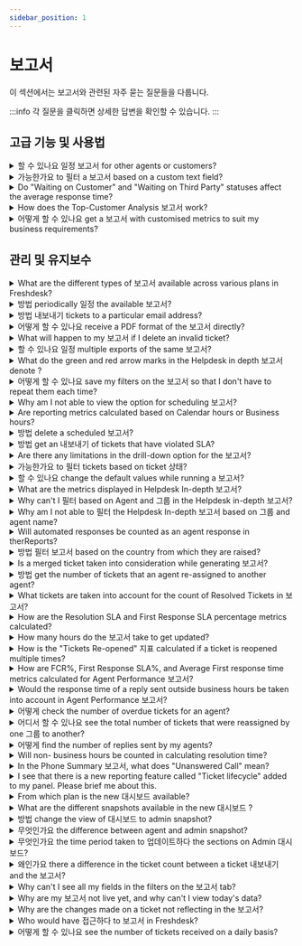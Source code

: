 ```yaml
---
sidebar_position: 1
---
```


# 보고서

이 섹션에서는 보고서와 관련된 자주 묻는 질문들을 다룹니다.

:::info
각 질문을 클릭하면 상세한 답변을 확인할 수 있습니다.
:::


## 고급 기능 및 사용법

<details>
<summary>할 수 있나요 일정 보고서 for other agents or customers?</summary>

<p><span style={{ fontSize: "16px" }}>Sure, you would be able to schedule the report for other agents or customers. </span></p><p><br /></p><p><span style={{ fontSize: "16px" }}>Please navigate to the <strong>concerned report -&gt; click on the "schedule report"</strong> icon which is green and add their email addresses along with the already entered email while <a href="https://support.freshdesk.com/support/solutions/articles/218139-scheduling-reports">scheduling a report</a> or making changes to the existing schedule.</span></p><p><span style={{ fontSize: "16px" }}><br /></span></p><p><span style={{ fontSize: "16px" }}><strong>Note: </strong>Report scheduling is NOT possible for deleted contacts.</span></p>

</details>

<details>
<summary>가능한가요 to 필터 a 보고서 based on a custom text field?</summary>

<p><span style={{ fontSize: "16px" }}>As of now, we <strong>do not</strong> have the functionality to filter reports based on custom text fields, in Freshdesk. </span></p><p><span style={{ fontSize: "16px" }}><br /></span></p><p><span style={{ fontSize: "16px" }}>Kindly create this field as a <strong>dropdown</strong> if possible to have them listed in the filters within the reports. </span></p>

</details>

<details>
<summary>Do "Waiting on Customer" and "Waiting on Third Party" statuses affect the average response time?</summary>

<p><span style={{ fontSize: "16px" }}>The response time does not depend upon the <strong>Status</strong> of a Ticket. </span></p><p><span style={{ fontSize: "16px" }}><br /></span></p><p><span style={{ fontSize: "16px" }}>So, if a ticket is moved to <strong>Waiting on Customer</strong> or <strong>Pending,</strong> the time spent in those statuses would also be considered for response time.</span></p>

</details>

<details>
<summary>How does the Top-Customer Analysis 보고서 work?</summary>

<p><span style={{ fontSize: "16px" }}>The<strong> Top-Customer Analysis</strong> Report would display metrics on which Company raises the most or least tickets. </span></p><p><span style={{ fontSize: "16px" }}><br /></span></p><p><span style={{ fontSize: "16px" }}>To have ticket metrics displayed on this report, you would first have to associate Customers to Companies. Once this is done, the tickets raised by the requesters from a company would be tracked and the report on<strong> Top five Companies</strong> (based on ticket volume) would be generated. </span></p><p><span style={{ fontSize: "16px" }}><br /></span></p><p ><span style={{ fontSize: "16px" }}>There is a<strong> toggle button</strong> to see the <strong>top 5</strong> and<strong> bottom 5</strong> customers in each metric by clicking on the sort button in the top right</span><span style={{ fontSize: "16px" }}> corner.</span></p><p ><br /></p><p ><span style={{ fontSize: "16px" }}>If you would like to get a report on each/all contacts and companies and not just the top/bottom 5, you can use the<strong> Export</strong> option from the Ticket List View where you can filter the tickets by Contacts or Companies. </span></p>

</details>

<details>
<summary>어떻게 할 수 있나요 get a 보고서 with customised metrics to suit my business requirements?</summary>

<p>If you require business-specific metrics to be derived from Tickets in your account, you could make use of the <a href="https://support.freshdesk.com/support/solutions/articles/226460-export-ticket-activities-from-your-helpdesk" rel="noreferrer noopener">Ticket Activities Export feature </a>within Freshdesk. Using this feature, you could extract ticket information as a JSON file into your BI tools and thereby extract metrics from the ticket activities.</p><p><br /></p><p>This way, you could create custom reports containing any metric from ticket activities, based on your business requirements.</p>

</details>


## 관리 및 유지보수

<details>
<summary>What are the different types of 보고서 available across various plans in Freshdesk?</summary>

<table style={{ width: "99%" }}><tbody><tr><td style={{ width: "13.8397%" }}><div style={{ textAlign: "center" }}><strong dir="ltr">Current Plan</strong></div></td><td dir="ltr" style={{ width: "20.0000%" }}><div style={{ textAlign: "center" }}><strong dir="ltr">Old Plan</strong></div></td><td style={{ width: "28.1294%" }}><div style={{ textAlign: "center" }}><strong>Reports</strong></div></td><td style={{ width: "22.616%" }}><div style={{ textAlign: "center" }}><strong>Filter</strong></div></td><td style={{ width: "15.4149%" }}><div style={{ textAlign: "center" }}><strong>Refresh Time</strong></div></td></tr><tr><td style={{ width: "13.8397%" }}><div dir="ltr" style={{ textAlign: "center" }}><strong dir="ltr">Free</strong></div></td><td style={{ width: "20.0000%" }}><div style={{ textAlign: "center" }}><strong dir="ltr">Sprout</strong></div><br /></td><td style={{ width: "28.1294%" }}><div style={{ textAlign: "center" }}><a href="https://support.freshdesk.com/support/solutions/articles/213169" target="_blank"></a><a href="https://support.freshdesk.com/support/solutions/articles/213203" rel="noopener noreferrer" target="_blank">Ticket Volume Trends&nbsp;</a></div></td><td style={{ width: "22.616%" }}><div style={{ textAlign: "center" }}>Filter By date range</div></td><td style={{ width: "15.4149%", textAlign: "center" }}><div style={{ textAlign: "center" }}>24 Hours</div></td></tr><tr><td style={{ width: "13.8397%" }}><div dir="ltr" style={{ textAlign: "center" }}><strong dir="ltr">Growth</strong></div></td><td style={{ width: "20.0000%" }}><div style={{ textAlign: "center" }}><strong dir="ltr">Blossom</strong></div><br /></td><td style={{ width: "28.1294%" }}><div><a href="https://support.freshdesk.com/solution/articles/225559-helpdesk-in-depth-report-overview" rel="noopener noreferrer" target="_blank">Helpdesk In-depth</a>, <a href="https://support.freshdesk.com/support/solutions/articles/213203" rel="noopener noreferrer" target="_blank">Ticket Volume Trends&nbsp;</a></div></td><td style={{ width: "22.616%" }}><div style={{ textAlign: "center" }}>All available filters except agent and group in Helpdesk In-depth Report</div></td><td style={{ textAlign: "center", width: "15.4149%" }}><div style={{ textAlign: "center" }}>24 Hours</div></td></tr><tr><td style={{ width: "13.8397%" }}><div dir="ltr" style={{ textAlign: "center" }}><strong dir="ltr">Pro</strong></div></td><td style={{ width: "20.0000%" }}><div style={{ textAlign: "center" }}><strong dir="ltr">Garden</strong></div><br /></td><td style={{ width: "28.1294%" }}><div style={{ textAlign: "center" }}><span><a href="https://support.freshdesk.com/support/solutions/articles/213169" target="_blank"></a></span></div><div style={{ textAlign: "center" }}><a href="https://support.freshdesk.com/support/solutions/articles/213169" rel="noopener noreferrer" target="_blank">Agent Performance</a>, <a href="https://support.freshdesk.com/support/solutions/articles/213172" rel="noopener noreferrer" target="_blank">Group Performance</a>, <a href="https://support.freshdesk.com/solution/articles/225559-helpdesk-in-depth-report-overview" rel="noopener noreferrer" target="_blank">Helpdesk In-depth</a>, <a href="https://support.freshdesk.com/support/solutions/articles/37584-time-sheet-summary-report" rel="noopener noreferrer" target="_blank">Time Sheet Summary</a>, <a href="https://support.freshdesk.com/support/solutions/articles/215321-setting-up-customer-satisfaction-surveys" rel="noopener noreferrer" target="_blank">Satisfaction Surveys</a>, <a href="https://support.freshdesk.com/support/solutions/articles/213203" rel="noopener noreferrer" target="_blank">Ticket Volume Trends</a></div><p><br /></p></td><td style={{ width: "22.616%" }}><div style={{ textAlign: "center" }}><a href="https://support.freshdesk.com/support/solutions/articles/212988" target="_blank"></a></div><div style={{ textAlign: "center" }}>All available filters except agent and group in Helpdesk In-depth Report</div></td><td style={{ width: "15.4149%", textAlign: "center" }}><div style={{ textAlign: "center" }}>1 Hour</div></td></tr><tr><td style={{ width: "13.8397%" }}><div style={{ textAlign: "center" }}><strong dir="ltr">Pro</strong></div></td><td style={{ width: "20.0000%" }}><div style={{ textAlign: "center" }}><strong dir="ltr">Estate</strong></div><br /></td><td style={{ width: "28.1294%" }}><div style={{ textAlign: "center" }}><a href="https://support.freshdesk.com/support/solutions/articles/213169" target="_blank"></a><a href="https://support.freshdesk.com/support/solutions/articles/213226" target="_blank"></a></div><div style={{ textAlign: "center" }}><a href="https://support.freshdesk.com/support/solutions/articles/213169" rel="noopener noreferrer" target="_blank">Agent Performance</a>, <a href="https://support.freshdesk.com/support/solutions/articles/213172" rel="noopener noreferrer" target="_blank">Group Performance</a>, <a href="https://support.freshdesk.com/solution/articles/225559-helpdesk-in-depth-report-overview" rel="noopener noreferrer" target="_blank">Helpdesk In-depth</a>, <a href="https://support.freshdesk.com/support/solutions/articles/213226" rel="noopener noreferrer" target="_blank">Performance Distribution</a>, <a href="https://support.freshdesk.com/support/solutions/articles/213203" rel="noopener noreferrer" target="_blank">Ticket Volume Trends</a>, <a href="https://support.freshdesk.com/support/solutions/articles/214629" rel="noopener noreferrer" target="_blank">Top Customer Analysis</a>, <a href="https://support.freshdesk.com/support/solutions/articles/37584-time-sheet-summary-report" rel="noopener noreferrer" target="_blank">Time Sheet Summary</a>, <a href="https://support.freshdesk.com/support/solutions/articles/227095-ticket-lifecycle-report" rel="noopener noreferrer" target="_blank">Ticket Lifecycle</a>, <a href="https://support.freshdesk.com/support/solutions/articles/215321-setting-up-customer-satisfaction-surveys" rel="noopener noreferrer" target="_blank">Satisfaction Surveys</a>&nbsp;</div><p><br /></p></td><td style={{ width: "22.616%" }}><div style={{ textAlign: "center" }}>All available filters</div></td><td style={{ width: "15.4149%", textAlign: "center" }}><div style={{ textAlign: "center" }}>1 Hour</div></td></tr><tr><td style={{ width: "13.8397%" }}><div style={{ textAlign: "center" }}><strong dir="ltr">Enterprise</strong></div></td><td style={{ width: "20.0000%" }}><div style={{ textAlign: "center" }}><strong dir="ltr">Forest</strong></div><br /></td><td style={{ width: "28.1294%" }}><div style={{ textAlign: "center" }}><a href="https://support.freshdesk.com/support/solutions/articles/213169" target="_blank"></a></div><div style={{ textAlign: "center" }}><a href="https://support.freshdesk.com/support/solutions/articles/213169" rel="noopener noreferrer" target="_blank">Agent Performance</a>, <a href="https://support.freshdesk.com/support/solutions/articles/213172" rel="noopener noreferrer" target="_blank">Group Performance</a>, <a href="https://support.freshdesk.com/solution/articles/225559-helpdesk-in-depth-report-overview" rel="noopener noreferrer" target="_blank">Helpdesk In-depth</a>, <a href="https://support.freshdesk.com/support/solutions/articles/213226" rel="noopener noreferrer" target="_blank">Performance Distribution</a>, <a href="https://support.freshdesk.com/support/solutions/articles/213203" rel="noopener noreferrer" target="_blank">Ticket Volume Trends</a>, <a href="https://support.freshdesk.com/support/solutions/articles/214629" rel="noopener noreferrer" target="_blank">Top Customer Analysis</a>, <a href="https://support.freshdesk.com/support/solutions/articles/37584-time-sheet-summary-report" rel="noopener noreferrer" target="_blank">Time Sheet Summary</a>, <a href="https://support.freshdesk.com/support/solutions/articles/227095-ticket-lifecycle-report" rel="noopener noreferrer" target="_blank">Ticket Lifecycle</a>, <a href="https://support.freshdesk.com/support/solutions/articles/215321-setting-up-customer-satisfaction-surveys" rel="noopener noreferrer" target="_blank">Satisfaction Surveys</a></div><p><br /></p></td><td style={{ width: "22.616%" }}><div style={{ textAlign: "center" }}>All available filters</div></td><td style={{ width: "15.4149%" }}><br /><div style={{ textAlign: "center" }}>30 minutes</div></td></tr></tbody></table><p><br /></p><p>Refresh time as mentioned in the last column of the table is defined as the time it would take to update the report with all the data recorded on the helpdesk. Forest and Estate give an updated report every 30 minutes an hour respectively. Garden is again an hour and the lower plan gives them at 24 hours interval.&nbsp;</p>

</details>

<details>
<summary>방법 periodically 일정 the available 보고서?</summary>

<p ><span dir="ltr" style={{ fontSize: "16px" }}>The option to schedule a report is available from Garden/Pro Plan onwards, for both On-Demand and Saved Reports.&nbsp;</span></p><p ><span style={{ fontSize: "16px" }}><br /></span></p><p ><span style={{ fontSize: "16px" }}>Please navigate to the <strong >Reports tab -&gt; click on the report</strong> for which you need to set this up <strong >-&gt; click on "Create Schedule"</strong> option available next to the Report Name (or) Report View Title.</span></p><p ><span style={{ fontSize: "16px" }}><br /></span></p><p ><span style={{ fontSize: "16px" }}>Kindly note that we do not have this option for <strong >"Satisfaction Survey"&nbsp;</strong>reports.<br />For more details, please make use of the article which elaborates about <a href="https://support.freshdesk.com/support/solutions/articles/218139-scheduling-reports" target="_blank">Scheduling Reports</a>.</span></p>

</details>

<details>
<summary>방법 내보내기 tickets to a particular email address?</summary>

<p>Agents can export tickets from under the 'Tickets' tab inside Freshdesk. The required filters can be applied and then the 'Export' button can be clicked to generate the export.</p><p><br /></p><p>A link to the export file would be sent to the agent's email address which was used to trigger the export. </p>

</details>

<details>
<summary>어떻게 할 수 있나요 receive a PDF format of the 보고서 directly?</summary>

<p><span style={{ fontSize: "16px" }}>When you have meetings for which you need to present data, you would like to acquire reports from the various options presented in the reports tab. In order to document this, we make it available as a pdf. </span></p><p><span style={{ fontSize: "16px" }}><br /></span></p><p><span style={{ fontSize: "16px" }}>Please navigate to the report that you require, kindly filter the information that needs to be available on paper and click on the <strong>Email PDF </strong>option at the top right corner of the page. This option could be used to receive this on your email. </span></p>

</details>

<details>
<summary>What will happen to my 보고서 if I delete an invalid ticket?</summary>

<p>Tickets that are marked as spam, deleted and those that are merged will not be considered in the Reports. The metric for that ticket will not be included.</p>

</details>

<details>
<summary>할 수 있나요 일정 multiple exports of the same 보고서?</summary>

<p><span style={{ fontSize: "16px" }}>Yes, you could use the same filters to generate the report under the Reports tab and use the <strong>"Save As" </strong>option to <strong>save the report view</strong>, multiple times with different titles. </span></p><p><span style={{ fontSize: "16px" }}><br /></span></p><p><span style={{ fontSize: "16px" }}>Within each of these saved report views, you would be able to <strong>schedule </strong>the reports to be sent to a <strong>different email address</strong> or at a <strong>varied time interval</strong>.</span></p>

</details>

<details>
<summary>What do the green and red arrow marks in the Helpdesk in depth 보고서 denote ?</summary>

<p >Percentage decrease or increase of the metric that is shown is a comparison to the previous identical time range. For example, if you are looking at a metric of this month, the percentage will be a comparison of the previous month. </p>

</details>

<details>
<summary>어떻게 할 수 있나요 save my filters on the 보고서 so that I don't have to repeat them each time?</summary>

<p ><span style={{ fontSize: "16px" }}>Just like tickets list views created within the <strong>Tickets</strong> tab, you could also create and save custom views for reports after applying the filters. </span></p><p><br /></p><p ><span style={{ fontSize: "16px" }}>Once this is done, these are global and could be accessed on every reporting platform and you could avoid creating the views again. </span></p><p><br /></p><p ><span style={{ fontSize: "16px" }}>Please navigate to this<a href="https://support.freshdesk.com/solution/articles/217295-saving-reports" target="_blank"> article</a></span><span style={{ fontSize: "16px" }}> which would guide you to set up the custom report views. </span></p>

</details>

<details>
<summary>Why am I not able to view the option for scheduling 보고서?</summary>

<p ><span style={{ fontSize: "16px" }}>The option to schedule reports is available only to the <strong >Admin&nbsp;</strong>or <strong >Supervisor&nbsp;</strong>of the account.&nbsp;</span></p><p ><br /></p><p ><span style={{ fontSize: "16px" }}>Please navigate to <strong dir="ltr">Admin -&gt; Team -&gt; Agents -&gt; click on edit&nbsp;</strong>next to the one who is not able to view the option to schedule reports to verify the role - the agent could be assigned the supervisor role, in this case, to be able to view the option.&nbsp;</span></p><p ><span style={{ fontSize: "16px" }}><br /></span></p><p ><span style={{ fontSize: "16px" }}><strong >Note:&nbsp;</strong>Feature to Schedule Reports is available only from the <strong dir="ltr">Garden/Pro Plan</strong> onwards in Freshdesk.</span></p>

</details>

<details>
<summary>Are reporting metrics calculated based on Calendar hours or Business hours?</summary>

<p >The Reports would be based on Business hours and SLA-related reports would be based on the setting under <strong dir="ltr">Admin &gt; Workflows &gt; SLA Policies.</strong></p>

</details>

<details>
<summary>방법 delete a scheduled 보고서?</summary>

<p>Please go to the <strong>Reports tab &gt;</strong> open the <strong>concerned report &gt; click on the green calendar icon </strong>against the name of the report. This green calendar icon indicates that a report was earlier scheduled.</p><p><br /></p><p>On the bottom left corner of the 'Schedule Report' pop-up, a <strong>Delete Schedule</strong> button will be available. Clicking on this button will delete the report from your account.</p>

</details>

<details>
<summary>방법 get an 내보내기 of tickets that have violated SLA?</summary>

<p >You can get an export of tickets that breached the SLA by heading to Reports&gt;Agent Performance. Apply the required filters and click on First Response SLA % and Resolution SLA % and click on the number of tickets. You will see the number of tickets that have violated with all the details. You can export it as shown in the <a href="https://share.vidyard.com/watch/g8XLULdUuYdPrZaHqDRuFX" target="_blank" rel="noreferrer noopener">link.</a></p>

</details>

<details>
<summary>Are there any limitations in the drill-down option for the 보고서?</summary>

<p ><span style={{ fontSize: "16px" }}>Please find the<strong> limitations </strong>in the number of drill down options available for reports given below: </span><span style={{ fontSize: "16px" }}></span><br /></p><ul><li><span style={{ fontSize: "16px" }}></span><span style={{ fontSize: "16px" }}><span style={{ fontFamily: "Helvetica Neue" }}>A maximum of <strong>5 filters (fields)</strong> can be applied in each report.</span></span></li><li><span style={{ fontSize: "16px" }}><span style={{ fontFamily: "Helvetica Neue" }}>Each of these 5 fields can include a maximum of <strong>50 values</strong>.</span></span></li><li><span style={{ fontSize: "16px" }}><span style={{ fontFamily: "Helvetica Neue" }}>A maximum of <strong>25 tickets</strong> that were most recently modified will be shown when you click on a bar graph. The rest have to be exported.</span></span></li></ul><p><span style={{ fontFamily: "Helvetica Neue", fontSize: "16px" }}><br /></span></p>

</details>

<details>
<summary>가능한가요 to 필터 tickets based on ticket 상태?</summary>

<p><span style={{ fontSize: "16px" }}>As of now, <strong>status is not available </strong>as a filter in Freshdesk. </span></p><p><span style={{ fontSize: "16px" }}><br /></span></p><p><span style={{ fontSize: "16px" }}>However, under the <strong>"</strong><strong>Tickets"</strong> tab, you could filter tickets based on Status and Agent Name and <strong>Export</strong> the filtered tickets. </span></p>

</details>

<details>
<summary>할 수 있나요 change the default values while running a 보고서?</summary>

<p><span style={{ fontSize: "16px" }}>Freshdesk reports mainly focus on the various <strong>metrics that can be calculated from tickets</strong> from different sources like the portal, email, social, chat or phone. </span></p><p><br /></p><p><span style={{ fontSize: "16px" }}>These values that are displayed in a report using which you can filter the data presented are the ones that exist in your ticket form or fields that you use within the portal. </span></p><p><span style={{ fontSize: "16px" }}><br /></span></p><p><span style={{ fontSize: "16px" }}>The <strong>default values of the ticket form </strong>cannot be changed in order for it to be reflected so in reports. You could always contact us (support@freshdesk.com) to understand what are the fields you want to report on and we could guide you accordingly. </span></p>

</details>

<details>
<summary>What are the metrics displayed in Helpdesk In-depth 보고서?</summary>

<p><span style={{ fontSize: "16px" }}>Please find the different metrics of the <strong>Helpdesk in depth</strong> report displayed are:</span></p><ol><li><span style={{ fontSize: "16px" }}><strong>Ticket metrics - </strong><a href="https://support.freshdesk.com/solution/articles/212988-created-tickets-helpdesk-in-depth-">Created tickets</a>, <a href="https://support.freshdesk.com/solution/articles/212989-resolved-tickets-helpdesk-in-depth-">Resolved tickets</a>, <a href="https://support.freshdesk.com/solution/articles/213067-reopened-tickets-helpdesk-in-depth-">Reopened tickets</a>, <a href="https://support.freshdesk.com/solution/articles/220369-unresolved-tickets-helpdesk-in-depth-">Unresolved tickets</a></span></li><li><span style={{ fontSize: "16px" }}><strong>Performance metrics - </strong><a href="https://support.freshdesk.com/solution/articles/213074-average-first-response-time-helpdesk-in-depth-">Average first response time</a>, <a href="https://support.freshdesk.com/solution/articles/213085-average-response-time-helpdesk-in-depth-">Average response time</a>, <a href="https://support.freshdesk.com/solution/articles/213112-average-resolution-time-helpdesk-in-depth-">Average resolution time</a>, <a href="https://support.freshdesk.com/solution/articles/213121-average-first-assign-time-helpdesk-in-depth-">Average first assign time</a></span></li><li><span style={{ fontSize: "16px" }}><strong>SLA metrics </strong><strong>- </strong><a href="https://support.freshdesk.com/solution/articles/213166-first-response-sla-helpdesk-in-depth-">First response SLA</a>, <a href="https://support.freshdesk.com/solution/articles/213168-resolution-sla-helpdesk-in-depth-">Resolution SLA</a>, <a href="https://support.freshdesk.com/solution/articles/213144-first-contact-resolution-helpdesk-in-depth-">First contact resolution (FCR)</a></span></li></ol><p><br /></p>

</details>

<details>
<summary>Why can't I 필터 based on Agent and 그룹 in the Helpdesk in-depth 보고서?</summary>

<p><span dir="ltr" style={{ fontSize: "16px" }}>The ability to filter based on the Agents and Groups is only available from the <strong dir="ltr">Estate/Pro&nbsp;</strong>plan onwards.&nbsp;</span></p><p><br /></p><p><span style={{ fontSize: "16px" }}>However, the <strong>Agent and Group performance&nbsp;</strong>reports have this option on all plans.</span></p>

</details>

<details>
<summary>Why am I not able to 필터 the Helpdesk In-depth 보고서 based on 그룹 and agent name?</summary>

<p ><span style={{ fontSize: "16px" }}>The ability to filter Helpdesk In-depth Report based on group and agent name is available only from the <strong dir="ltr">Estate/Pro Plan&nbsp;</strong>onwards in Freshdesk.&nbsp;</span></p><p ><span style={{ fontSize: "16px" }}><br /></span></p><p ><span style={{ fontSize: "16px" }}>Kindly check your plan details in <strong dir="ltr">Admin -&gt; Account -&gt; Plans and billing</strong>.&nbsp;</span></p>

</details>

<details>
<summary>Will automated responses be counted as an agent response in therReports?</summary>

<p>No, the email notifications or automated responses will not be counted as an agent response in the reports.</p>

</details>

<details>
<summary>방법 필터 보고서 based on the country from which they are raised?</summary>

<p><span style={{ fontSize: "16px" }}>Please navigate to <strong dir="ltr">Admin -&gt; Workflows -&gt; Ticket Fields</strong> to set up<a href="https://support.freshdesk.com/support/solutions/articles/37596-creating-custom-fields-in-your-ticket-form"> a custom dropdown field</a> for <strong>Country/Location</strong> which would be available on the ticket form once saved. </span></p><p><span style={{ fontSize: "16px" }}><br /></span></p><p><span style={{ fontSize: "16px" }}>Kindly go to the <strong>Reports tab -&gt; click on filter within the concerned report -&gt; under "more"</strong> this field is available which could be applied and the report could be generated. </span></p>

</details>

<details>
<summary>Is a merged ticket taken into consideration while generating 보고서?</summary>

<p><span style={{ fontSize: "16px" }}><strong>Merged </strong>tickets would not be taken into consideration while generating reports in the <strong>Reports </strong>tab. </span></p>

</details>

<details>
<summary>방법 get the number of tickets that an agent re-assigned to another agent?</summary>

<p><span style={{ fontSize: "16px" }}>Please navigate to <strong>Reports -&gt; Agent Performance Reports </strong>where you could see the metric called <strong>"Tickets re-assigned</strong>.<strong>"</strong></span></p><p><span style={{ fontSize: "16px" }}><br /></span></p><p><span style={{ fontSize: "16px" }}>This value would be the number of tickets that were re-assigned from one agent to another. This report could be further filtered by agents to see this metric displayed for the concerned agent who has been reassigned tickets from another agent. </span></p>

</details>

<details>
<summary>What tickets are taken into account for the count of Resolved Tickets in 보고서?</summary>

<p><span style={{ fontSize: "16px" }}>Both <strong>closed</strong> as well as <strong>resolved </strong>tickets would be taken into account for the resolved tickets count while generating reports. </span></p>

</details>

<details>
<summary>How are the Resolution SLA and First Response SLA percentage metrics calculated?</summary>

<p><strong><span style={{ fontSize: "16px" }}>First Response SLA%</span></strong><span style={{ fontSize: "16px" }}> = The percentage of the number of tickets where the first responses were sent within the SLA divided by the total number of tickets on which the first responses were sent in a selected time period within the filters on the reports. </span></p><p><span style={{ fontSize: "16px" }}><br /></span></p><p><span style={{ fontSize: "16px" }}><strong>Resolution SLA%</strong> = The percentage of the number of tickets resolved within the SLA divided by the total number of tickets resolved during the selected time period within the filters. </span></p>

</details>

<details>
<summary>How many hours do the 보고서 take to get updated?</summary>

<p ><span style={{ fontSize: "16px" }}>The performance reports take half an hour to get updated on the<strong dir="ltr">&nbsp;Forest/Enterprise</strong> plan and an hour on the <strong dir="ltr">Estate/Pro</strong> plan.&nbsp;</span></p><p ><span style={{ fontSize: "16px" }}><br /></span></p><p ><span style={{ fontSize: "16px" }}>For the accounts in<strong dir="ltr">&nbsp;Garden/Growth&nbsp;</strong>plan, it takes four hours and on the other two - <strong dir="ltr">sprout/Free and blossom,</strong> it takes 24 hours for an update.</span></p>

</details>

<details>
<summary>How is the "Tickets Re-opened" 지표 calculated if a ticket is reopened multiple times?</summary>

<p><span style={{ fontSize: "16px" }}>When a ticket is re-opened multiple times it is taken as a single count during report generation. </span></p><p><span style={{ fontSize: "16px" }}><br /></span></p><p><span style={{ fontSize: "16px" }}>It would show the number of tickets that were reopened during that given time-period upon applying the filter within the concerned report.</span></p>

</details>

<details>
<summary>How are FCR%, First Response SLA%, and Average First response time metrics calculated for Agent Performance 보고서?</summary>

<p><span style={{ fontSize: "16px" }}><strong>FCR%</strong> = % of Number of tickets resolved after the first contact made by the customer divided by the total number of tickets resolved in the selected time period.</span></p><p><span style={{ fontSize: "16px" }}><br /></span></p><p><span style={{ fontSize: "16px" }}><strong>First Response SLA%</strong> = % of Number of tickets whose first responses were sent within the SLA divided by the total number of tickets whose first responses were sent in the selected time period.</span></p><p><span style={{ fontSize: "16px" }}><br /></span></p><p><span style={{ fontSize: "16px" }}><strong>Average 1st response time</strong> = Total time taken to send the first response during the selected time period divided by the number of tickets whose first responses were sent in the selected time period.</span></p><p><br /></p><p><br /></p><p><br /></p><p><span style={{ fontSize: "16px" }}>Kindly go through this </span><a href="https://support.freshdesk.com/support/solutions/articles/213169-agent-performance-report"><span style={{ fontSize: "16px" }}>link </span></a><span style={{ fontSize: "16px" }}>for detailed information about the metrics in <strong>Agent Performance Report</strong>.</span></p><p><br /></p><p><br /></p><p><br /></p><p><br /></p><p><br /></p>

</details>

<details>
<summary>Would the response time of a reply sent outside business hours be taken into account in Agent Performance 보고서?</summary>

<p><span style={{ fontSize: "16px" }}>The time period within <strong>Business hours </strong>would only be considered for calculating the response time metrics in the Reports.</span><span style={{ fontSize: "16px" }}>The time period that was elapsed <strong>outside Business hours</strong> is excluded while calculating metrics within the Reports tab. </span></p>

</details>

<details>
<summary>어떻게 check the number of overdue tickets for an agent?</summary>

<p><span style={{ fontSize: "16px" }}>The number of <strong>Overdue</strong> Tickets for an agent can be found from within the <strong>Agent Performance Report</strong>. </span></p><p><span style={{ fontSize: "16px" }}><br /></span></p><p><span style={{ fontSize: "16px" }}>The metric corresponding to Resolution SLA could be clicked upon, which would display the list of corresponding tickets. Under the <strong>"Violated" </strong>tab in that list, you would get the number and list of Overdue Tickets.</span></p>

</details>

<details>
<summary>어디서 할 수 있나요 see the total number of tickets that were reassigned by one 그룹 to another?</summary>

<p><span style={{ fontSize: "16px" }}>You could have this tracked with the Tickets re-assigned metric in <strong>"Group Performance"</strong> Report. This would show the number of tickets that were re-assigned to that group. Please navigate to <strong>Reports -&gt; click on group performance report -&gt; and filter</strong> by the concerned group to see this metric specifically. </span></p><p><span style={{ fontSize: "16px" }}><br /></span></p><p><span style={{ fontSize: "16px" }}>You could also click on that count to see that list of tickets that were reassigned from the Garden plan.</span></p>

</details>

<details>
<summary>어떻게 find the number of replies sent by my agents?</summary>

<p><span style={{ fontSize: "16px" }}>Please Navigate to the <strong>Reports tab -&gt;click on Agent Performance Report </strong>to see this metric. </span></p><p><span style={{ fontSize: "16px" }}><br /></span></p><p><span style={{ fontSize: "16px" }}>The <strong>Responses metric</strong> would denote the number of replies sent by the agent. You could also use the Filter option, to generate this metric based on the filtered conditions and for particular agents. </span></p>

</details>

<details>
<summary>Will non- business hours be counted in calculating resolution time?</summary>

<p>The non business hours will not be calculated in reports. The resolution time would be the number of business hours from the ticket creation time to the resolution time(Not considering the SLA running on the ticket).</p>

</details>

<details>
<summary>In the Phone Summary 보고서, what does "Unanswered Call" mean?</summary>

<p><span style={{ fontSize: "16px" }}>Any call that is not picked up by an agent would be shown as an <strong>Unanswered Call</strong></span><strong><span style={{ fontSize: "16px" }}>. </span></strong><span style={{ fontSize: "16px" }}>If there are no agents to pick calls the unanswered call would be marked under "No Agent". </span><span style={{ fontSize: "16px" }}></span><strong><span style={{ fontSize: "16px" }}></span></strong></p>

</details>

<details>
<summary>I see that there is a new reporting feature called "Ticket lifecycle" added to my panel. Please brief me about this.</summary>

<p><span style={{ fontSize: "16px" }}>We have a newly added report that gives you the dynamics of a resolved or completed ticket to track the changes made to it which include SLA violations, reassignments and the response time recorded on them.&nbsp;</span></p><p><span style={{ fontSize: "16px" }}><br /></span></p><p><span style={{ fontSize: "16px" }}>This is called "Ticket Lifecycle" which aids this in depth studying of the activity on each ticket that can be filtered using these parameters: time period, customer, source, priority, product, SLA violated, at least once in a group, at least once in agent and at least once in status.</span></p><p><span style={{ fontSize: "16px" }}><br /></span></p><p><span style={{ fontSize: "16px" }}>Kindly note that this is available from the<strong dir="ltr">&nbsp;Estate/Pro</strong> plan and above. Documentation on this is given below:&nbsp;</span></p><p><span style={{ fontSize: "16px" }}><br /></span></p><p><a href="https://support.freshdesk.com/support/solutions/articles/227095-ticket-lifecycle-report" rel="noreferrer"><span style={{ fontSize: "16px" }}>https://support.freshdesk.com/support/solutions/articles/227095-ticket-lifecycle-report</span></a></p>

</details>

<details>
<summary>From which plan is the new 대시보드 available?</summary>

<p dir="ltr">The new dashboard contains Admin, Supervisor and Agent Snapshot with metrics that are role specific. These metrics would be made available on the Dashboard, as part of the drop-down with text "Standard". This feature is available from the <strong>Estate/Pro</strong> Plan onwards in Freshdesk.</p>

</details>

<details>
<summary>What are the different snapshots available in the new 대시보드 ?</summary>

<p>The dashboard is available in three types of snapshots :</p><p>1. Admin Snapshot</p><p>2. Supervisor Snapshot</p><p>3. Agent Snapshot</p><p><br /></p><p>These are role-based snapshot and would be available to the agent based on their role. i.e for an Admin of the Account, only Admin Snapshot would be available.</p><p><br /></p>

</details>

<details>
<summary>방법 change the view of 대시보드 to admin snapshot?</summary>

<p>Please navigate to the <strong>"Dashboard"</strong> and click on the dropdown with the label <strong>"Standard"</strong> and then select <strong>"Admin Snapshot" </strong>from the drop-down. You could then view the reports for the Admin Dashboard, with metrics for the Helpdesk.</p>

</details>

<details>
<summary>무엇인가요 the difference between agent and admin snapshot?</summary>

<p>The agent snapshot would give detailed reports and tasks for that specific agent, while the admin snapshot would comprise of the reports and tasks for the whole Helpdesk (Today's Ticket Trend,Available agents,Top 10 Customers by Unresolved Tickets and so on).</p>

</details>

<details>
<summary>무엇인가요 the time period taken to 업데이트하다 the sections on Admin 대시보드?</summary>

<p dir="ltr">The various sections of the Admin Dashboard are not real-time. Today's ticket trends and Group Performance would be updated once every 30 minutes ( based on your helpdesk time zone ). The other reporting metrics for the Helpdesk would be updated 10 minutes.</p><p ><br /></p><p >For the Group Performance section, there is an upper limit of 50 groups that could be displayed. If the number of groups is more than 50, the top 50 groups based on ticket volume would be listed first.</p>

</details>

<details>
<summary>왜인가요 there a difference in the ticket count between a ticket 내보내기 and the 보고서?</summary>

<p><span style={{ fontSize: "16px" }}>The<strong>&nbsp;ticket export</strong> takes into account the <strong>merged</strong> tickets which are not included in the count for the reports.&nbsp;</span></p><p><span style={{ fontSize: "16px" }}><br /></span></p><p><span style={{ fontSize: "16px" }}>For example, if three tickets are merged together, the reports will see that as one ticket; whereas the ticket export would see them as separate tickets.&nbsp;</span><span style={{ fontSize: "16px" }}>This is one of the reasons for a discrepancy in ticket count.&nbsp;</span></p><p><br /></p><p><span dir="ltr" style={{ fontSize: "16px" }}>Merged tickets would not be taken into consideration while generating reports in Analytics</span></p><p><br /></p><p><span dir="ltr" style={{ fontSize: "16px" }}>Please refer to <a href="https://support.freshdesk.com/en/support/solutions/articles/225158" rel="noreferrer" target="_blank">How do I export my tickets from Freshdesk&nbsp;</a>to export tickets from List view.</span></p><p><br /></p><p><span style={{ fontSize: "16px" }}><br /></span></p><p><br /></p>

</details>

<details>
<summary>Why can't I see all my fields in the filters on the 보고서 tab?</summary>

<p ><span style={{ fontSize: "16px", fontFamily: "Helvetica Neue" }}>Under the reports tab, when you click on Filter beneath the concerned report, you would only see the <strong>dropdown </strong>and <strong>dependent dropdown </strong>fields. Fields such as Single line texts, Check-boxes, etc. are<strong> not included</strong>.</span></p><p ><span style={{ fontFamily: "Helvetica Neue" }}><span style={{ fontSize: "16px" }}><br /></span></span></p><p ><span style={{ fontSize: "16px", fontFamily: "Helvetica Neue" }}>For a data dump of all the fields, please navigate to the <strong>Tickets tab -&gt; </strong>and do an <strong>export</strong> (highlighted in blue) from the right side of the tickets list view. </span></p>

</details>

<details>
<summary>Why are my 보고서 not live yet, and why can't I view today's data?</summary>

<p><span style={{ fontSize: "16px" }}><span style={{ fontFamily: "Helvetica Neue" }}>To make the new Reports more informative, we have made changes in the Architecture model of its working.&nbsp;</span></span></p><p><br /></p><p><span style={{ fontSize: "16px" }}><span style={{ fontFamily: "Helvetica Neue" }}>As you might have noticed, we have added a number of new event-based metrics like <strong>Number of Ticket Reopened</strong>, <strong>Number of Notes Added</strong>, <strong>Number of Responses Added</strong>, <strong>Number of Tickets Reassigned</strong>, etc. All these metrics could not have been supported by the previous architecture.</span></span></p><p><span style={{ fontSize: "16px" }}><span style={{ fontFamily: "Helvetica Neue" }}><br /></span></span></p><p><span style={{ fontSize: "16px" }}><span style={{ fontFamily: "Helvetica Neue" }}>In the current model, data for the accounts in the <strong dir="ltr">Forest/Enterprise&nbsp;</strong>plans will be pushed out in half an hour and in an hour for the <strong dir="ltr">Estate/Pro.</strong></span></span></p><p><br /></p><p><span style={{ fontSize: "16px" }}><span dir="ltr" style={{ fontFamily: "Helvetica Neue" }}>It is updated every four hours in the <strong dir="ltr">arden/Growth&nbsp;</strong>plan; for the <strong dir="ltr">Sprout/free&nbsp;</strong>and<strong dir="ltr">&nbsp;Blossom</strong> plans, it will be pushed out once every <strong>24 hours.&nbsp;</strong></span></span></p><p><span style={{ fontSize: "16px" }}><span style={{ fontFamily: "Helvetica Neue" }}><br /></span></span></p><p><span style={{ fontSize: "16px" }}><span style={{ fontFamily: "Helvetica Neue" }}><br /></span></span></p><p dir="ltr">G</p>

</details>

<details>
<summary>Why are the changes made on a ticket not reflecting in the 보고서?</summary>

<p><span dir="ltr" style={{ fontSize: "16px" }}>In the current reporting model, data for the accounts in the<strong dir="ltr">&nbsp;Forest/Enterprise&nbsp;</strong>plan would be pushed out in half an hour and in an hour for the <strong dir="ltr">Estate/Pro.</strong></span></p><p><span style={{ fontSize: "16px" }}><br /></span></p><p><span style={{ fontSize: "16px" }}>It is updated every four hours for the <strong dir="ltr">Garden/Growth</strong> plan. When you are in the other two plans<strong dir="ltr">&nbsp;(Blossom or Sprout/Free),</strong> it would be pushed out once every 24 hours.&nbsp;</span></p><p><br /></p><p><span style={{ fontSize: "16px" }}>So the changes would reflect according to the<strong>&nbsp;plan&nbsp;</strong>you are on and when the reports are being updated in your system.&nbsp;</span></p><p><span style={{ fontSize: "16px" }}><br /></span></p><p><br /></p>

</details>

<details>
<summary>Who would have 접근하다 to 보고서 in Freshdesk?</summary>

<p>The reports tab on your Freshdesk Account would be visible for all agents with the associated Agent Role as Supervisor and above. </p><p><br /></p><p>Any agent who is associated with this role would be able to view the Reports to get Helpdesk Metrics. Also, they would be able to schedule reports to be sent over to specific email addresses, periodically.</p>

</details>

<details>
<summary>어떻게 할 수 있나요 see the number of tickets received on a daily basis?</summary>

<p>Ticket Volume Trends should help you with this metric.</p><p><br /></p><p dir="ltr">Navigate to <strong dir="ltr">Analytics &gt; Curated reports &gt; Ticket Volume Trends &gt; Load Analysis</strong>. You can view the number of tickets received on a daily basis for the set date range.</p><p><br /></p><p><img src="#" style={{ width: "315px", display: "block", float: "none", verticalAlign: "top", margin: "5px auto", textAlign: "center" }} class="fr-fic fr-dib" /></p>

</details>


